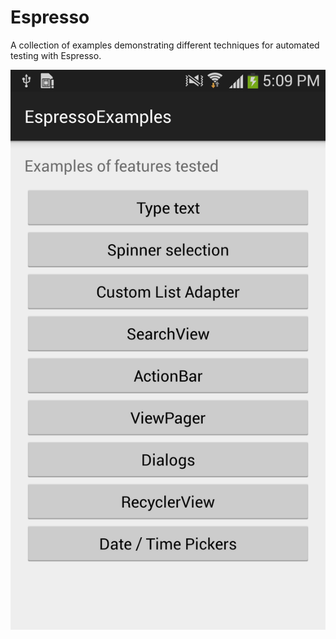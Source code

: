 # Espresso 
A collection of examples demonstrating different techniques for automated testing with Espresso.

![alt tag](screens/main_activity.png)
